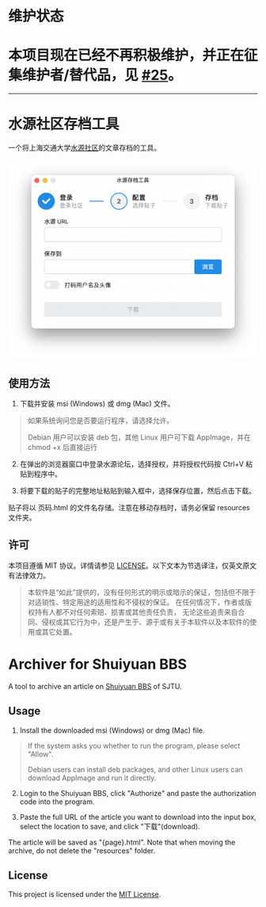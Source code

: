 # 维护状态

# 本项目现在已经不再积极维护，并正在征集维护者/替代品，见 [#25](https://github.com/PhotonQuantum/shuiyuan-archiver/issues/25)。

---

# 水源社区存档工具

一个将上海交通大学[水源社区](https://shuiyuan.sjtu.edu.cn)的文章存档的工具。

<img src="screenshots/1.png" alt="screenshot_2" style="zoom:50%;" />

## 使用方法

1. 下载并安装 msi (Windows) 或 dmg (Mac) 文件。

> 如果系统询问您是否要运行程序，请选择允许。
> 
> Debian 用户可以安装 deb 包，其他 Linux 用户可下载 AppImage，并在 chmod +x 后直接运行

2. 在弹出的浏览器窗口中登录水源论坛，选择授权，并将授权代码按 Ctrl+V 粘贴到程序中。

3. 将要下载的贴子的完整地址粘贴到输入框中，选择保存位置，然后点击下载。

贴子将以 页码.html 的文件名存储。注意在移动存档时，请务必保留 resources 文件夹。

## 许可

本项目遵循 MIT 协议。详情请参见 [LICENSE](LICENSE.txt)。以下文本为节选译注，仅英文原文有法律效力。

> 本软件是“如此”提供的，没有任何形式的明示或暗示的保证，包括但不限于对适销性、特定用途的适用性和不侵权的保证。
> 在任何情况下，作者或版权持有人都不对任何索赔、损害或其他责任负责，
> 无论这些追责来自合同、侵权或其它行为中，还是产生于、源于或有关于本软件以及本软件的使用或其它处置。

# Archiver for Shuiyuan BBS

A tool to archive an article on [Shuiyuan BBS](https://shuiyuan.sjtu.edu.cn) of SJTU.

## Usage

1. Install the downloaded msi (Windows) or dmg (Mac) file.

> If the system asks you whether to run the program, please select "Allow".
> 
> Debian users can install deb packages, and other Linux users can download AppImage and run it directly.

2. Login to the Shuiyuan BBS, click "Authorize" and paste the authorization code into the program.

3. Paste the full URL of the article you want to download into the input box,
select the location to save, and click "下载"(download).

The article will be saved as "{page}.html". Note that when moving the archive, do not delete the "resources" folder.

## License

This project is licensed under the [MIT License](LICENSE.txt).
